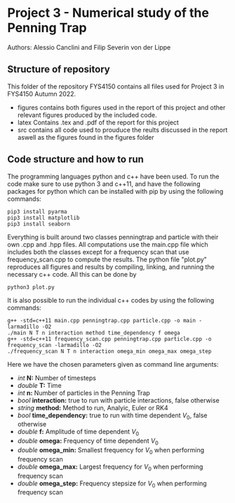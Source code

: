 # Project 3 - Numerical study of the Penning Trap
Authors:
Alessio Canclini and Filip Severin von der Lippe

## Structure of repository
This folder of the repository FYS4150 contains all files used for Project 3 in FYS4150 Autumn 2022.
- figures contains both figures used in the report of this project and other relevant figures produced by the included code.
- latex Contains .tex and .pdf of the report for this project
- src contains all code used to prouduce the reults discussed in the report aswell as the figures found in the figures folder

## Code structure and how to run
The programming languages python and c++ have been used. To run the code make sure to use python 3 and c++11, and have the following packages for python which can be installed with pip by using the following commands:
```
pip3 install pyarma
pip3 install matplotlib
pip3 install seaborn
```

Everything is built around two classes penningtrap and particle with their own .cpp and .hpp files. 
All computations use the main.cpp file which includes both the classes except for a frequency scan that use frequency_scan.cpp to compute the results. 
The python file "plot.py" reproduces all figures and results by compiling, linking, and running the necessary c++ code. All this can be done by
```
python3 plot.py
```
It is also possible to run the individual c++ codes by using the following commands:
```
g++ -std=c++11 main.cpp penningtrap.cpp particle.cpp -o main -larmadillo -O2
./main N T n interaction method time_dependency f omega
g++ -std=c++11 frequency_scan.cpp penningtrap.cpp particle.cpp -o frequency_scan -larmadillo -O2
./frequency_scan N T n interaction omega_min omega_max omega_step
```
Here we have the chosen parameters given as command line arguments:
- *int* **N:**                  Number of timesteps
- *double* **T:**               Time
- *int* **n:**                  Number of particles in the Penning Trap 
- *bool* **interaction:**       true to run with particle interactions, false otherwise
- *string* **method:**       Method to run, Analyic, Euler or RK4
- *bool* **time_dependency:**   true to run with time dependent $V_0$, false otherwise
- *double* **f:**  Amplitude of time dependent $V_0$
- *double* **omega:** Frequency of time dependent $V_0$
- *double* **omega_min:** Smallest frequency for $V_0$ when performing frequency scan
- *double* **omega_max:** Largest frequency for $V_0$ when performing frequency scan
- *double* **omega_step:** Frequency stepsize for $V_0$ when performing frequency scan

